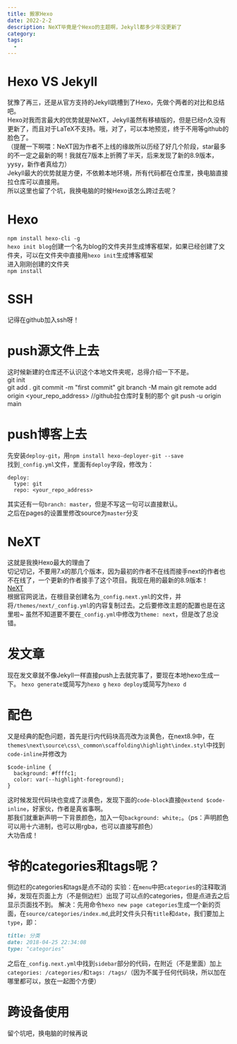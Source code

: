 ```yaml
---
title: 搬家Hexo
date: 2022-2-2
description: NeXT毕竟是个Hexo的主题啊，Jekyll都多少年没更新了
category: 
tags:
  - 
---
```

# Hexo VS Jekyll
犹豫了再三，还是从官方支持的Jekyll跳槽到了Hexo，先做个两者的对比和总结吧。  
Hexo对我而言最大的优势就是NeXT，Jekyll虽然有移植版的，但是已经n久没有更新了，而且对于LaTeX不支持。哦，对了，可以本地预览，终于不用等github的脸色了。    
（提醒一下啊喂：NeXT因为作者不上线的缘故所以历经了好几个阶段，star最多的不一定之最新的啊！我就在7版本上折腾了半天，后来发现了新的8.9版本，yysy，新作者真给力）  
Jekyll最大的优势就是方便，不依赖本地环境，所有代码都在仓库里，换电脑直接拉仓库可以直接用。  
所以这里也留了个坑，我换电脑的时候Hexo该怎么跨过去呢？

# Hexo
`npm install hexo-cli -g`  
`hexo init blog`创建一个名为blog的文件夹并生成博客框架，如果已经创建了文件夹，可以在文件夹中直接用`hexo init`生成博客框架  
进入刚刚创建的文件夹  
`npm install `

# SSH
记得在github加入ssh呀！

# push源文件上去
这时候新建的仓库还不认识这个本地文件夹呢，总得介绍一下不是。  
git init  
git add . 
git commit -m "first commit"
git branch -M main
git remote add origin <your_repo_address>      //github拉仓库时复制的那个
git push -u origin main

# push博客上去
先安装`deploy-git`，用`npm install hexo-deployer-git --save`  
找到`_config.yml`文件，里面有`deploy`字段，修改为：
```
deploy:
  type: git
  repo: <your_repo_address>
```
其实还有一句`branch: master`，但是不写这一句可以直接默认。  
之后在pages的设置里修改source为`master`分支

# NeXT
这就是我换Hexo最大的理由了  
切记切记，不要用7.x的那几个版本，因为最初的作者不在线而接手next的作者也不在线了，一个更新的作者接手了这个项目。我现在用的最新的8.9版本！  
[NeXT](https://theme-next.js.org/)  
根据官网说法，在根目录创建名为`_config.next.yml`的文件，并将`/themes/next/_config.yml`的内容复制过去。之后要修改主题的配置也是在这里啦~
虽然不知道要不要在`_config.yml`中修改为`theme: next`，但是改了总没错。

# 发文章
现在发文章就不像Jekyll一样直接push上去就完事了，要现在本地hexo生成一下。
`hexo generate`或简写为`hexo g`
`hexo deploy`或简写为`hexo d`

# 配色
又是经典的配色问题，首先是行内代码块高亮改为淡黄色，在next8.9中，在`themes\next\source\css\_common\scaffolding\highlight\index.styl`中找到`code-inline`并修改为
```styl
$code-inline {
  background: #ffffc1;
  color: var(--highlight-foreground);
}
```
这时候发现代码块也变成了淡黄色，发现下面的`code-block`直接`@extend $code-inline`，好家伙，作者是真省事啊。  
那我们就重新声明一下背景颜色，加入一句`background: white;`。（ps：声明颜色可以用十六进制，也可以用rgba，也可以直接写颜色）  
大功告成！

# 爷的categories和tags呢？
侧边栏的categories和tags是点不动的
实验：在`menu`中把`categories`的注释取消掉，发现在页面上方（不是侧边栏）出现了可以点的categories，但是点进去之后显示页面找不到。
解决：先用命令`hexo new page categories`生成一个新的页面，在`source/categories/index.md`,此时文件头只有`title`和`date`，我们要加上`type`，即：
```md
title: 分类
date: 2018-04-25 22:34:08
type: "categories"
```
之后在`_config.next.yml`中找到`sidebar`部分的代码，在附近（不是里面）加上`categories: /categories/`和`tags: /tags/`（因为不属于任何代码块，所以加在哪里都可以，放在一起图个方便）

# 跨设备使用
留个坑吧，换电脑的时候再说